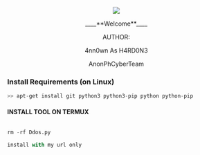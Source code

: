<p align="center"><img src="https://githubusercontent.com/104662886/220317922-aa955116-006a-46e7-a3e5-e98512ba7d10.gif">


<p align="center">
____**Welcome**____


<p align="center">
AUTHOR:
<p align="center">
4nn0wn As H4RD0N3

</br>
<p align="center">
      AnonPhCyberTeam
</p>


### Install Requirements (on Linux)

```python
>> apt-get install git python3 python3-pip python python-pip
```

#### INSTALL TOOL ON TERMUX
```python

rm -rf Ddos.py

install with my url only
